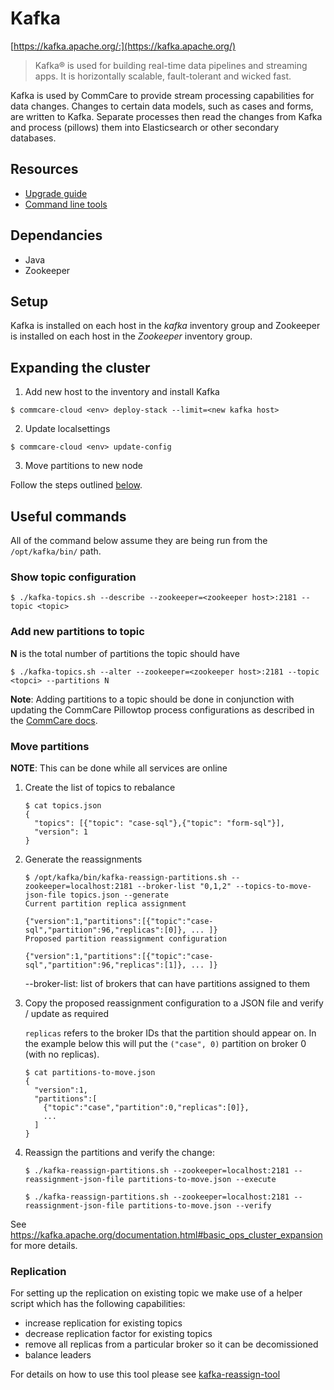 # Kafka

[https://kafka.apache.org/:](https://kafka.apache.org/)
>Kafka® is used for building real-time data pipelines and streaming apps. It is horizontally scalable,
fault-tolerant and wicked fast.

Kafka is used by CommCare to provide stream processing capabilities for data changes. Changes to certain
data models, such as cases and forms, are written to Kafka. Separate processes then read the changes
from Kafka and process (pillows) them into Elasticsearch or other secondary databases.

## Resources

* [Upgrade guide](kafka/upgrade.md)
* [Command line tools](https://cwiki.apache.org/confluence/display/KAFKA/Replication+tools)

## Dependancies
* Java
* Zookeeper

## Setup

Kafka is installed on each host in the *kafka* inventory group and Zookeeper is installed on each
host in the *Zookeeper* inventory group.

## Expanding the cluster

1. Add new host to the inventory and install Kafka
```
$ commcare-cloud <env> deploy-stack --limit=<new kafka host>
```

2. Update localsettings
```
$ commcare-cloud <env> update-config
```

3. Move partitions to new node

Follow the steps outlined [below](#move-partitions).

## Useful commands
All of the command below assume they are being run from the `/opt/kafka/bin/` path.

### Show topic configuration
```
$ ./kafka-topics.sh --describe --zookeeper=<zookeeper host>:2181 --topic <topic>
```

### Add new partitions to topic
**N** is the total number of partitions the topic should have
```
$ ./kafka-topics.sh --alter --zookeeper=<zookeeper host>:2181 --topic <topci> --partitions N
```

**Note**: Adding partitions to a topic should be done in conjunction with updating the CommCare
Pillowtop process configurations as described in the [CommCare docs](https://commcare-hq.readthedocs.io/pillows.html#parallel-processors).

### Move partitions
**NOTE**: This can be done while all services are online

1. Create the list of topics to rebalance

    ```
    $ cat topics.json
    {
      "topics": [{"topic": "case-sql"},{"topic": "form-sql"}],
      "version": 1
    }
    ```

2. Generate the reassignments

    ```
    $ /opt/kafka/bin/kafka-reassign-partitions.sh --zookeeper=localhost:2181 --broker-list "0,1,2" --topics-to-move-json-file topics.json --generate 
    Current partition replica assignment

    {"version":1,"partitions":[{"topic":"case-sql","partition":96,"replicas":[0]}, ... ]}
    Proposed partition reassignment configuration

    {"version":1,"partitions":[{"topic":"case-sql","partition":96,"replicas":[1]}, ... ]}
    ```

    --broker-list: list of brokers that can have partitions assigned to them

3. Copy the proposed reassignment configuration to a JSON file and verify / update as required

    `replicas` refers to the broker IDs that the partition should appear on. In the example
    below this will put the `("case", 0)` partition on broker 0 (with no replicas).
    ```
    $ cat partitions-to-move.json
    {
      "version":1,
      "partitions":[
        {"topic":"case","partition":0,"replicas":[0]},
        ...
      ]
    }
    ```

4. Reassign the partitions and verify the change:
    ```
    $ ./kafka-reassign-partitions.sh --zookeeper=localhost:2181 --reassignment-json-file partitions-to-move.json --execute
    
    $ ./kafka-reassign-partitions.sh --zookeeper=localhost:2181 --reassignment-json-file partitions-to-move.json --verify
    ```

See https://kafka.apache.org/documentation.html#basic_ops_cluster_expansion for more details.

### Replication
For setting up the replication on existing topic we make use of a helper script which has the following capabilities:
* increase replication for existing topics
* decrease replication factor for existing topics
* remove all replicas from a particular broker so it can be decomissioned
* balance leaders

For details on how to use this tool please see [kafka-reassign-tool](https://github.com/dimas/kafka-reassign-tool)

